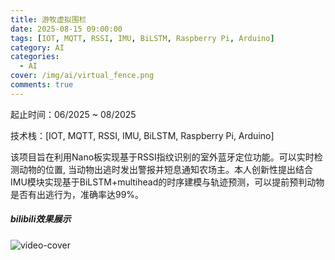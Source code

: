 ```yaml
---
title: 游牧虚拟围栏
date: 2025-08-15 09:00:00
tags: [IOT, MQTT, RSSI, IMU, BiLSTM, Raspberry Pi, Arduino]
category: AI
categories:
  - AI
cover: /img/ai/virtual_fence.png
comments: true
---
```


起止时间：06/2025 ~ 08/2025 

技术栈：[IOT, MQTT, RSSI, IMU, BiLSTM, Raspberry Pi, Arduino]

该项目旨在利用Nano板实现基于RSSI指纹识别的室外蓝牙定位功能。可以实时检测动物的位置, 当动物出逃时发出警报并短息通知农场主。本人创新性提出结合IMU模块实现基于BiLSTM+multihead的时序建模与轨迹预测，可以提前预判动物是否有出逃行为，准确率达99%。 

<div class="row">
  <div class="col-lg-12"><!-- title -->
    <h5 class="trm-mb-40 trm-mt-20 trm-title-with-divider">bilibili效果展示<span data-number="05"></span></h5>
  </div>
  <div class="col-lg-12"><!-- video -->
    <div class="trm-video trm-scroll-animation">
      <div class="trm-video-content trm-overlay"><img src="/img/ai/virtual_fence.png" alt="video-cover">
        <div class="trm-button-puls"></div>
        <a href="https://www.bilibili.com/video/BV1iGW2zPE1a/" class="trm-play-button" target="_blank"><i class="fas fa-play"></i></a></div>
    </div>
    <!-- video end --></div>
</div>

